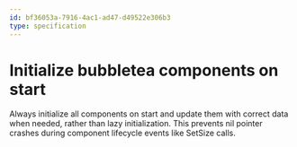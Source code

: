 ```yaml
---
id: bf36053a-7916-4ac1-ad47-d49522e306b3
type: specification
---
```


# Initialize bubbletea components on start

Always initialize all components on start and update them with correct data when needed, rather than lazy initialization. This prevents nil pointer crashes during component lifecycle events like SetSize calls.
